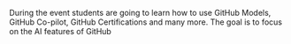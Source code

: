 During the event students are going to learn how to use GitHub Models, GitHub Co-pilot, GitHub Certifications and many more. The goal is to focus on the AI features of GitHub

